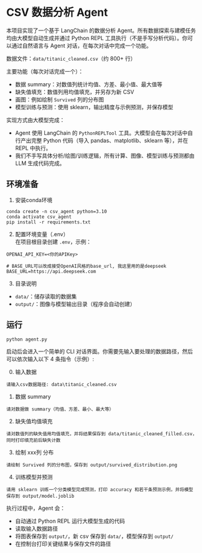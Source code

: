 # CSV 数据分析 Agent

本项目实现了一个基于 LangChain 的数据分析 Agent。所有数据探索与建模任务均由大模型自动生成并通过 Python REPL 工具执行（不是手写分析代码）。你可以通过自然语言与 Agent 对话，在每次对话中完成一个功能。

数据文件：`data/titanic_cleaned.csv`（约 800+ 行）

主要功能（每次对话完成一个）：
- 数据 summary：对数值列统计均值、方差、最小值、最大值等
- 缺失值填充：数值列用均值填充，并另存为新 CSV
- 画图：例如绘制 `Survived` 列的分布图
- 模型训练与预测：使用 sklearn，输出精度与示例预测，并保存模型

实现方式由大模型完成：
- Agent 使用 LangChain 的 `PythonREPLTool` 工具。大模型会在每次对话中自行产出完整 Python 代码（导入 pandas、matplotlib、sklearn 等），并在 REPL 中执行。
- 我们不手写具体分析/绘图/训练逻辑，所有计算、图像、模型训练与预测都由 LLM 生成代码完成。

## 环境准备

1) 安装conda环境
```shell
conda create -n csv_agent python=3.10
conda activate csv_agent
pip install -r requirements.txt
```

2) 配置环境变量（.env）  
在项目根目录创建 `.env`，示例：
```
OPENAI_API_KEY=<你的APIKey>

# BASE_URL可以改成接受OpenAI风格的base_url, 我这里用的是deepseek
BASE_URL=https://api.deepseek.com
```

3) 目录说明
- `data/`：储存读取的数据集
- `output/`：图像与模型输出目录（程序会自动创建）

## 运行

```shell
python agent.py
```

启动后会进入一个简单的 CLI 对话界面。你需要先输入要处理的数据路径，然后可以依次输入以下 4 条指令（示例）:

0) 输入数据
```
请输入csv数据路径: data\titanic_cleaned.csv
```

1) 数据 summary
```
请对数据做 summary（均值、方差、最小、最大等）
```

2) 缺失值均值填充
```
请对数值列的缺失值用均值填充，并将结果保存到 data/titanic_cleaned_filled.csv，同时打印填充前后缺失计数
```

3) 绘制 xxx列 分布
```
请绘制 Survived 列的分布图，保存到 output/survived_distribution.png
```

4) 训练模型并预测
```
请用 sklearn 训练一个分类模型完成预测，打印 accuracy 和若干条预测示例，并将模型保存到 output/model.joblib
```

执行过程中，Agent 会：
- 自动通过 Python REPL 运行大模型生成的代码
- 读取输入数据路径  
- 将图表保存到 `output/`，新 csv 保存到 `data/`，模型保存到 `output/`
- 在控制台打印关键结果与保存文件的路径
